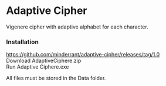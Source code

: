 # Adaptive Cipher

Vigenere cipher with adaptive alphabet for each character.

### Installation 

https://github.com/minderrant/adaptive-cipher/releases/tag/1.0  
Download AdaptiveCiphere.zip  
Run Adaptive Ciphere.exe

All files must be stored in the Data folder.
